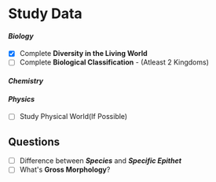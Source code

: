 # **Study Data**

#### ***Biology***
- [x] Complete **Diversity in the Living World**
- [ ] Complete **Biological Classification** - (Atleast 2 Kingdoms)
#### ***Chemistry***

#### ***Physics***
- [ ] Study Physical World(If Possible)
## **Questions**
- [ ] Difference between ***Species*** and ***Specific Epithet***
- [ ] What's **Gross Morphology**?